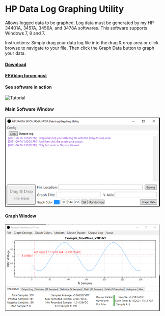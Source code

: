 # HP Data Log Graphing Utility
 Allows logged data to be graphed. Log data must be generated by my HP 34401A, 3457A, 3456A, and 3478A softwares. This software supports Windows 7, 8 and 7.

 Instructions: Simply drag your data log file into the drag & drop area or click browse to navigate to your file. Then click the Graph Data button to graph your data.

 #### [Download](https://github.com/Niravk1997/HP-Data-Log-Graphing-Utility/releases)
 
 #### [EEVblog forum post](https://www.eevblog.com/forum/testgear/hp-34401a-standalone-software/)

 #### See software in action
![Tutorial](https://github.com/Niravk1997/HP-Data-Log-Graphing-Utility/blob/main/images/Usage.gif)

#### Main Software Window
![Main Windowl](https://github.com/Niravk1997/HP-Data-Log-Graphing-Utility/blob/main/images/Image_2.PNG)

#### Graph Window
![Graph Window](https://github.com/Niravk1997/HP-Data-Log-Graphing-Utility/blob/main/images/Image_1.PNG)